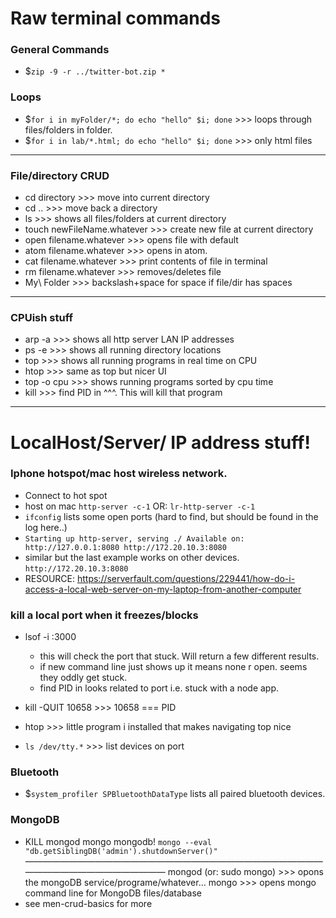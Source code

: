 # Raw terminal commands

### General Commands
- $`zip -9 -r ../twitter-bot.zip *`


### Loops
- $`for i in myFolder/*; do echo "hello" $i; done` >>> loops through files/folders in folder.
- $`for i in lab/*.html; do echo "hello" $i; done` >>> only html files

---
### File/directory CRUD
- cd directory			>>> move into current directory
- cd ..				>>> move back a directory
- ls 				>>> shows all files/folders at current directory
- touch newFileName.whatever 	>>> create new file at current directory
- open filename.whatever		>>> opens file with default
- atom filename.whatever		>>> opens in atom.
- cat filename.whatever		>>> print contents of file in terminal
- rm filename.whatever		>>> removes/deletes file
- My\ Folder			>>> backslash+space for space if file/dir has spaces

---
### CPUish stuff
- arp -a 				>>> shows all http server LAN IP addresses
- ps -e				>>> shows all running directory locations
- top				>>> shows all running programs in real time on CPU
- htop			>>> same as top but nicer UI
- top -o cpu			>>> shows running programs sorted by cpu time
- kill <PID>			>>> find PID in ^^^. This will kill that program

----
# LocalHost/Server/ IP address stuff!

### Iphone hotspot/mac host wireless network. 
- Connect to hot spot 
- host on mac `http-server -c-1` OR: `lr-http-server -c-1`
- `ifconfig` lists some open ports (hard to find, but should be found in the log here..)
- `Starting up http-server, serving ./
	Available on:
  http://127.0.0.1:8080
  http://172.20.10.3:8080`
- similar but the last example works on other devices. `http://172.20.10.3:8080`
- RESOURCE: https://serverfault.com/questions/229441/how-do-i-access-a-local-web-server-on-my-laptop-from-another-computer

### kill a local port when it freezes/blocks
- lsof -i :3000
	- this will check the port that stuck. Will return a few different results.
	- if new command line just shows up it means none r open. seems they oddly get stuck.
	- find PID in looks related to port i.e. stuck with a node app.
- kill -QUIT 10658		>>> 10658 === PID

- htop				>>> little program i installed that makes navigating top nice
- `ls /dev/tty.*` >>> list devices on port


### Bluetooth
- $`system_profiler SPBluetoothDataType` lists all paired bluetooth devices.


### MongoDB
- KILL mongod mongo mongodb! `mongo --eval "db.getSiblingDB('admin').shutdownServer()"`
——————————————————————————————————————————————————
mongod (or: sudo mongo)		>>> opons the mongoDB service/programe/whatever…
mongo				>>> opens mongo command line for MongoDB files/database
- see men-crud-basics for more
